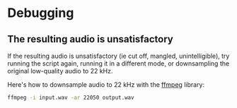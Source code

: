 # Debugging

## The resulting audio is unsatisfactory

If the resulting audio is unsatisfactory (ie cut off, mangled, unintelligible), try running the script again, running it in a different mode, or downsampling the original low-quality audio to 22 kHz.

Here's how to downsample audio to 22 kHz with the [ffmpeg](https://ffmpeg.org/) library:

```bash
ffmpeg -i input.wav -ar 22050 output.wav
```